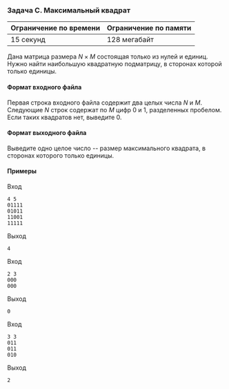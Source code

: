 

### Задача C. Максимальный квадрат

| Ограничение по времени      | Ограничение по памяти         |
|:----------------------------|:------------------------------|
|15 секунд|128 мегабайт|

Дана матрица размера $N \times M$ состоящая только из нулей и единиц. Нужно найти наибольшую квадратную подматрицу, в сторонах которой только единицы.

#### Формат входного файла

Первая строка входного файла содержит два целых числа $N$ и $M$. Следующие $N$ строк содержат по $M$ цифр 0 и 1, разделенных пробелом. Если таких квадратов нет, выведите 0.


#### Формат выходного файла

Выведите одно целое число -- размер максимального квадрата, в сторонах которого только единицы.

#### Примеры

Вход
```
4 5
01111
01011
11001
11111
```

Выход
```
4
```
Вход
```
2 3
000
000
```

Выход
```
0
```
Вход
```
3 3
011
011
010
```

Выход
```
2
```

